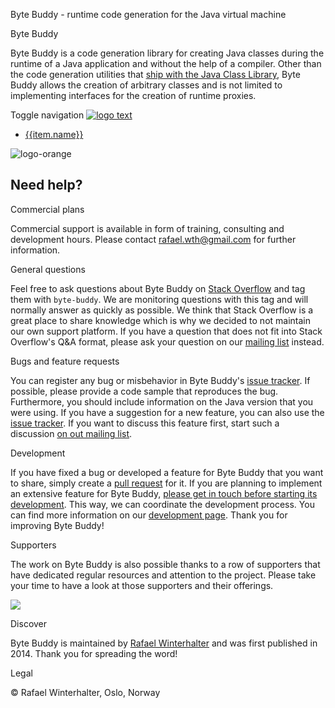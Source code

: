 Byte Buddy - runtime code generation for the Java virtual machine        

Byte Buddy

Byte Buddy is a code generation library for creating Java classes during the runtime of a Java application and without the help of a compiler. Other than the code generation utilities that [ship with the Java Class Library](http://docs.oracle.com/javase/8/docs/api/java/lang/reflect/Proxy.html), Byte Buddy allows the creation of arbitrary classes and is not limited to implementing interfaces for the creation of runtime proxies.

Toggle navigation [![logo text](images/logo-text.png)](#/)

*   [{{item.name}}](#)

![logo-orange](images/logo-orange.png)

## Need help?

Commercial plans

Commercial support is available in form of training, consulting and development hours. Please contact [rafael.wth@gmail.com](mailto:rafael.wth@gmail.com) for further information.

General questions

Feel free to ask questions about Byte Buddy on [Stack Overflow](http://www.stackoverflow.com) and tag them with `byte-buddy`. We are monitoring questions with this tag and will normally answer as quickly as possible. We think that Stack Overflow is a great place to share knowledge which is why we decided to not maintain our own support platform. If you have a question that does not fit into Stack Overflow's Q&A format, please ask your question on our [mailing list](https://groups.google.com/g/byte-buddy) instead.

Bugs and feature requests

You can register any bug or misbehavior in Byte Buddy's [issue tracker](https://github.com/raphw/byte-buddy/issues). If possible, please provide a code sample that reproduces the bug. Furthermore, you should include information on the Java version that you were using. If you have a suggestion for a new feature, you can also use the [issue tracker](https://github.com/raphw/byte-buddy/issues). If you want to discuss this feature first, start such a discussion [on out mailing list](https://groups.google.com/g/byte-buddy).

Development

If you have fixed a bug or developed a feature for Byte Buddy that you want to share, simply create a [pull request](https://github.com/raphw/byte-buddy/pulls) for it. If you are planning to implement an extensive feature for Byte Buddy, [please get in touch before starting its development](https://groups.google.com/g/byte-buddy). This way, we can coordinate the development process. You can find more information on our [development page](#/develop). Thank you for improving Byte Buddy!

Supporters

The work on Byte Buddy is also possible thanks to a row of supporters that have dedicated regular resources and attention to the project. Please take your time to have a look at those supporters and their offerings.  

![]({{supporter.target}})

Discover

Byte Buddy is maintained by [Rafael Winterhalter](https://rafael.codes) and was first published in 2014. Thank you for spreading the word!  

Legal

 © Rafael Winterhalter, Oslo, Norway